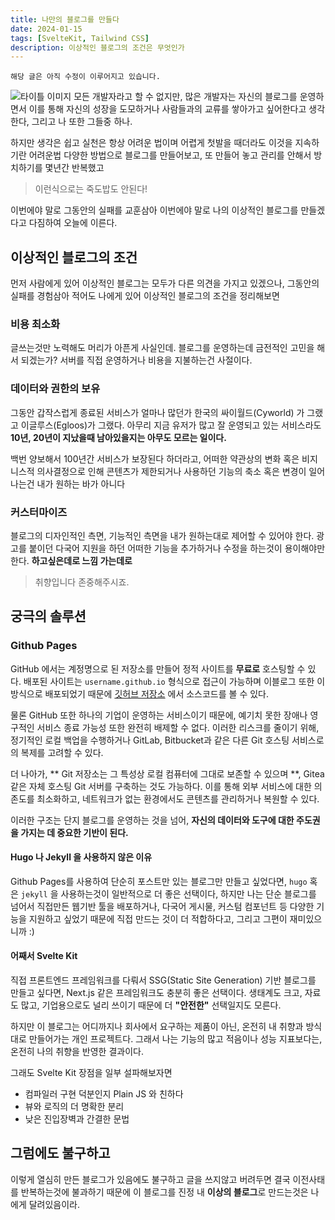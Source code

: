 ```yaml
---
title: 나만의 블로그를 만들다
date: 2024-01-15
tags: [SvelteKit, Tailwind CSS]
description: 이상적인 블로그의 조건은 무엇인가
---
```

```text
해당 글은 아직 수정이 이루어지고 있습니다.
```
![타이틀 이미지](/posts/image.png)
모든 개발자라고 할 수 없지만, 많은 개발자는 자신의 블로그를 운영하면서 이를 통해 자신의 성장을 도모하거나 사람들과의 교류를 쌓아가고 싶어한다고 생각한다, 그리고 나 또한 그들중 하나.

하지만 생각은 쉽고 실천은 항상 어려운 법이며 어렵게 첫발을 때더라도 이것을 지속하기란 어려운법 다양한 방법으로 블로그를 만들어보고, 또 만들어 놓고 관리를 안해서 방치하기를 몇년간 반복했고

> 이런식으로는 죽도밥도 안된다!

이번에야 말로 그동안의 실패를 교훈삼아 이번에야 말로 나의 이상적인 블로그를 만들겠다고 다짐하여 오늘에 이른다.

## 이상적인 블로그의 조건
먼저 사람에게 있어 이상적인 블로그는 모두가 다른 의견을 가지고 있겠으나, 그동안의 실패를 경험삼아 적어도 나에게 있어 이상적인 블로그의 조건을 정리해보면

### 비용 최소화
글쓰는것만 노력해도 머리가 아픈게 사실인데. 블로그를 운영하는데 금전적인 고민을 해서 되겠는가? 서버를 직접 운영하거나 비용을 지불하는건 사절이다.

### 데이터와 권한의 보유
그동안 갑작스럽게 종료된 서비스가 얼마나 많던가 한국의 싸이월드(Cyworld) 가 그랬고 이글루스(Egloos)가 그랬다. 아무리 지금 유저가 많고 잘 운영되고 있는 서비스라도 **10년, 20년이 지났을때 남아있을지는 아무도 모르는 일이다.**

백번 양보해서 100년간 서비스가 보장된다 하더라고, 어떠한 약관상의 변화 혹은 비지니스적 의사결정으로 인해 콘텐츠가 제한되거나 사용하던 기능의 축소 혹은 변경이 일어나는건 내가 원하는 바가 아니다

### 커스터마이즈

블로그의 디자인적인 측면, 기능적인 측면을 내가 원하는대로 제어할 수 있어야 한다. 광고를 붙이던 다국어 지원을 하던 어떠한 기능을 추가하거나 수정을 하는것이 용이해야만 한다. **하고싶은데로 느낌 가는데로**
> 취향입니다 존중해주시죠.

## 궁극의 솔루션

### Github Pages
GitHub 에서는 계정명으로 된 저장소를 만들어 정적 사이트를 **무료로** 호스팅할 수 있다. 배포된 사이트는 `username.github.io` 형식으로 접근이 가능하며 이블로그 또한 이방식으로 배포되었기 때문에 [깃허브 저장소](https://github.com/ironpark/ironpark.github.io/) 에서 소스코드를 볼 수 있다.

물론 GitHub 또한 하나의 기업이 운영하는 서비스이기 때문에, 예기치 못한 장애나 영구적인 서비스 종료 가능성 또한 완전히 배제할 수 없다. 이러한 리스크를 줄이기 위해, 정기적인 로컬 백업을 수행하거나 GitLab, Bitbucket과 같은 다른 Git 호스팅 서비스로의 복제를 고려할 수 있다.

더 나아가, ** Git 저장소는 그 특성상 로컬 컴퓨터에 그대로 보존할 수 있으며 **, Gitea 같은 자체 호스팅 Git 서버를 구축하는 것도 가능하다. 이를 통해 외부 서비스에 대한 의존도를 최소화하고, 네트워크가 없는 환경에서도 콘텐츠를 관리하거나 복원할 수 있다.

이러한 구조는 단지 블로그를 운영하는 것을 넘어, **자신의 데이터와 도구에 대한 주도권을 가지는 데 중요한 기반이 된다.**

#### Hugo 나 Jekyll 을 사용하지 않은 이유

Github Pages를 사용하여 단순히 포스트만 있는 블로그만 만들고 싶었다면, `hugo` 혹은 `jekyll` 을 사용하는것이 일반적으로 더 좋은 선택이다, 하지만 나는 단순 블로그를 넘어서 직접만든 웹기반 툴을 배포하거나, 다국어 게시물, 커스텀 컴포넌트 등 다양한 기능을 지원하고 싶었기 때문에 직접 만드는 것이 더 적합하다고, 그리고 그편이 재미있으니까 :)

#### 어째서 Svelte Kit

직접 프론트엔드 프레임워크를 다뤄서 SSG(Static Site Generation) 기반 블로그를 만들고 싶다면, Next.js 같은 프레임워크도 충분히 좋은 선택이다. 생태계도 크고, 자료도 많고, 기업용으로도 널리 쓰이기 때문에 더 **"안전한"** 선택일지도 모른다.

하지만 이 블로그는 어디까지나 회사에서 요구하는 제품이 아닌, 온전히 내 취향과 방식대로 만들어가는 개인 프로젝트다.
그래서 나는 기능의 많고 적음이나 성능 지표보다는, 온전히 나의 취향을 반영한 결과이다.

그래도 Svelte Kit 장점을 일부 설파해보자면
- 컴파일러 구현 덕분인지 Plain JS 와 친하다
- 뷰와 로직의 더 명확한 분리
- 낮은 진입장벽과 간결한 문법

## 그럼에도 불구하고

이렇게 열심히 만든 블로그가 있음에도 불구하고 글을 쓰지않고 버려두면 결국 이전사태를 반복하는것에 불과하기 때문에 이 블로그를 진정 내 **이상의 블로그**로 만드는것은 나에게 달려있음이라.

